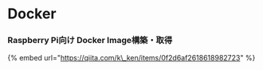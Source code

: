 # Docker

### Raspberry Pi向け Docker Image構築・取得

{% embed url="https://qiita.com/k\_ken/items/0f2d6af2618618982723" %}



